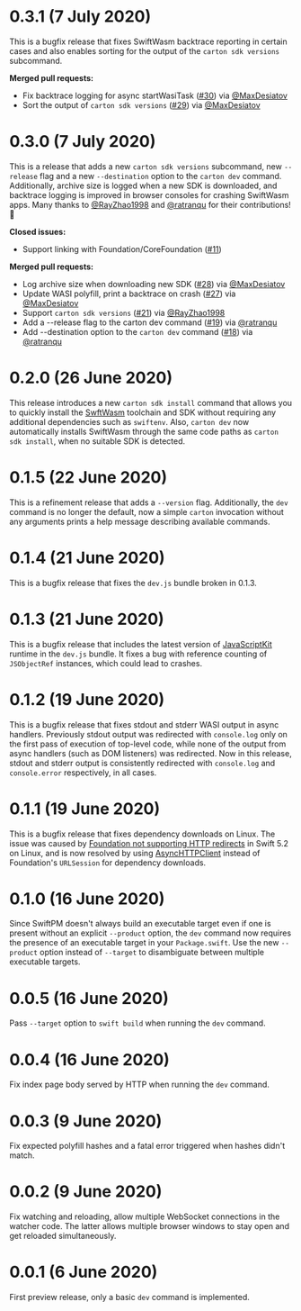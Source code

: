 # 0.3.1 (7 July 2020)

This is a bugfix release that fixes SwiftWasm backtrace reporting in certain cases and also enables
sorting for the output of the `carton sdk versions` subcommand.

**Merged pull requests:**

- Fix backtrace logging for async startWasiTask ([#30](https://github.com/swiftwasm/carton/pull/30)) via [@MaxDesiatov](https://github.com/MaxDesiatov)
- Sort the output of `carton sdk versions` ([#29](https://github.com/swiftwasm/carton/pull/29)) via [@MaxDesiatov](https://github.com/MaxDesiatov)

# 0.3.0 (7 July 2020)

This is a release that adds a new `carton sdk versions` subcommand, new `--release` flag and a new
`--destination` option to the `carton dev` command. Additionally, archive size is logged when a new
SDK is downloaded, and backtrace logging is improved in browser consoles for crashing SwiftWasm
apps. Many thanks to [@RayZhao1998](https://github.com/RayZhao1998) and
[@ratranqu](https://github.com/ratranqu) for their contributions! 👏

**Closed issues:**

- Support linking with Foundation/CoreFoundation ([#11](https://github.com/swiftwasm/carton/issues/11))

**Merged pull requests:**

- Log archive size when downloading new SDK ([#28](https://github.com/swiftwasm/carton/pull/28)) via [@MaxDesiatov](https://github.com/MaxDesiatov)
- Update WASI polyfill, print a backtrace on crash ([#27](https://github.com/swiftwasm/carton/pull/27)) via [@MaxDesiatov](https://github.com/MaxDesiatov)
- Support `carton sdk versions` ([#21](https://github.com/swiftwasm/carton/pull/21)) via [@RayZhao1998](https://github.com/RayZhao1998)
- Add a --release flag to the carton dev command ([#19](https://github.com/swiftwasm/carton/pull/19)) via [@ratranqu](https://github.com/ratranqu)
- Add --destination option to the `carton dev` command ([#18](https://github.com/swiftwasm/carton/pull/18)) via [@ratranqu](https://github.com/ratranqu)

# 0.2.0 (26 June 2020)

This release introduces a new `carton sdk install` command that allows
you to quickly install the [SwftWasm](https://swiftwasm.org/) toolchain and SDK
without requiring any additional dependencies such as `swiftenv`. Also,
`carton dev` now automatically installs SwiftWasm through the same code paths
as `carton sdk install`, when no suitable SDK is detected.

# 0.1.5 (22 June 2020)

This is a refinement release that adds a `--version` flag. Additionally, the
`dev` command is no longer the default, now a simple `carton` invocation without
any arguments prints a help message describing available commands.

# 0.1.4 (21 June 2020)

This is a bugfix release that fixes the `dev.js` bundle broken in 0.1.3.

# 0.1.3 (21 June 2020)

This is a bugfix release that includes the latest version of
[JavaScriptKit](https://github.com/kateinoigakukun/JavaScriptKit/) runtime
in the `dev.js` bundle. It fixes a bug with reference counting of `JSObjectRef`
instances, which could lead to crashes.

# 0.1.2 (19 June 2020)

This is a bugfix release that fixes stdout and stderr WASI output in async handlers.
Previously stdout output was redirected with `console.log` only on the first pass
of execution of top-level code, while none of the output from async handlers (such
as DOM listeners) was redirected. Now in this release, stdout and stderr output
is consistently redirected with `console.log` and `console.error` respectively,
in all cases.

# 0.1.1 (19 June 2020)

This is a bugfix release that fixes dependency downloads on Linux. The issue was
caused by [Foundation not supporting HTTP
redirects](https://github.com/apple/swift-corelibs-foundation/pull/2744) in Swift 5.2 on Linux,
and is now resolved by using [AsyncHTTPClient](https://github.com/swift-server/async-http-client)
instead of Foundation's `URLSession` for dependency downloads.

# 0.1.0 (16 June 2020)

Since SwiftPM doesn't always build an executable target even if one is present without
an explicit `--product` option, the `dev` command now requires the presence of an executable
target in your `Package.swift`. Use the new `--product` option instead of `--target` to
disambiguate between multiple executable targets.

# 0.0.5 (16 June 2020)

Pass `--target` option to `swift build` when running the `dev` command.

# 0.0.4 (16 June 2020)

Fix index page body served by HTTP when running the `dev` command.

# 0.0.3 (9 June 2020)

Fix expected polyfill hashes and a fatal error triggered when hashes didn't match.

# 0.0.2 (9 June 2020)

Fix watching and reloading, allow multiple WebSocket connections in the watcher code. The
latter allows multiple browser windows to stay open and get reloaded simultaneously.

# 0.0.1 (6 June 2020)

First preview release, only a basic `dev` command is implemented.
